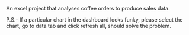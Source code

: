 An excel project that analyses coffee orders to produce sales data.

P.S.- If a particular chart in the dashboard looks funky, please select the chart, go to data tab and click refresh all, should solve the problem.
